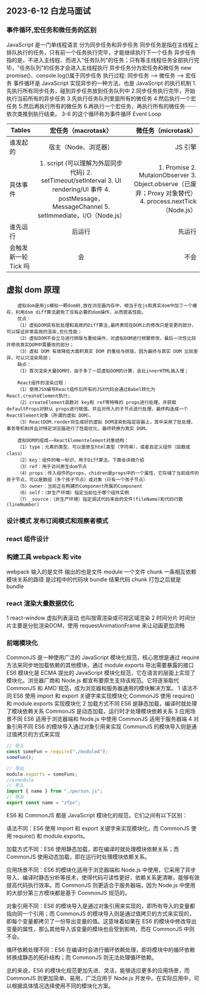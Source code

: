 ## 2023-6-12 白龙马面试

### 事件循环,宏任务和微任务的区别

JavaScript 是一门单线程语言 分为同步任务和异步任务
同步任务是指在主线程上排队执行的任务，只有前一个任务执行完毕，才能继续执行下一个任务
异步任务指的是，不进入主线程、而进入"任务队列"的任务；只有等主线程任务全部执行完毕，"任务队列"的任务才会进入主线程执行
异步任务分为宏任务和微任务
new promise()、console.log()属于同步任务
执行过程: 同步任务 —> 微任务 —> 宏任务 事件循环是 JavaScript 实现异步的一种方法，也是 JavaScript 的执行机制 1.先执行所有同步任务，碰到异步任务放到任务队列中 2.同步任务执行完毕，开始执行当前所有的异步任务 3.先执行任务队列里面所有的微任务 4.然后执行一个宏任务 5.然后再执行所有的微任务 6.再执行一个宏任务，再执行所有的微任务·······依次类推到执行结束。
3-6 的这个循环称为事件循环 Event Loop

| Tables               |                                                                 宏任务（macrotask）                                                                 |                                                                                      微任务（microtask） |
| -------------------- | :-------------------------------------------------------------------------------------------------------------------------------------------------: | -------------------------------------------------------------------------------------------------------: |
| 谁发起的             |                                                                宿主（Node、浏览器）                                                                 |                                                                                                  JS 引擎 |
| 具体事件             | 1. script (可以理解为外层同步代码) 2. setTimeout/setInterval 3. UI rendering/UI 事件 4. postMessage，MessageChannel 5. setImmediate，I/O（Node.js） | 1. Promise 2. MutaionObserver 3. Object.observe（已废弃；Proxy 对象替代） 4. process.nextTick（Node.js） |
| 谁先运行             |                                                                       后运行                                                                        |                                                                                                   先运行 |
| 会触发新一轮 Tick 吗 |                                                                         会                                                                          |                                                                                                     不会 |

## 虚拟 dom 原理

    	虚拟dom是用js模拟一颗dom树,放在浏览器内存中，相当于在js和真实dom中加了一个缓存，利用dom diff算法避免了没有必要的dom操作，从而提高性能。
    	优点：
    	（1）虚拟DOM具有批处理和高效的Diff算法,最终表现在DOM上的修改只是变更的部分，可以保证非常高效的渲染,优化性能；
    	（2）虚拟DOM不会立马进行排版与重绘操作，对虚拟DOM进行频繁修改，最后一次性比较并修改真实DOM中需要改的部分；
    	（3）虚拟 DOM 有效降低大面积真实 DOM 的重绘与排版，因为最终与真实 DOM 比较差异，可以只渲染局部；
    	缺点：
    	（1）首次渲染大量DOM时，由于多了一层虚拟DOM的计算，会比innerHTML插入慢；

    	React组件的渲染过程：
    	（1）使用JSX编写React组件后所有的JSX代码会通过Babel转化为 React.createElement执行;
    	（2）createElement函数对 key和 ref等特殊的 props进行处理，并获取 defaultProps对默认 props进行赋值，并且对传入的子节点进行处理，最终构造成一个 ReactElement对象（所谓的虚拟 DOM）。
    	（3）ReactDOM.render将生成好的虚拟 DOM渲染到指定容器上，其中采用了批处理、事务等机制并且对特定浏览器进行了性能优化，最终转换为真实 DOM。

    	虚拟DOM的组成——ReactElementelement对象结构：
    	（1）type：元素的类型，可以是原生html类型（字符串），或者自定义组件（函数或class）
    	（2）key：组件的唯一标识，用于Diff算法，下面会详细介绍
    	（3）ref：用于访问原生dom节点
    	（4）props：传入组件的props，chidren是props中的一个属性，它存储了当前组件的孩子节点，可以是数组（多个孩子节点）或对象（只有一个孩子节点）
    	（5）owner：当前正在构建的Component所属的Component
    	（6）self：（非生产环境）指定当前位于哪个组件实例
    	（7）_source：（非生产环境）指定调试代码来自的文件(fileName)和代码行数(lineNumber)

### 设计模式 发布订阅模式和观察者模式

### react 组件设计

### 构建工具 webpack 和 vite

webpack 输入的是文件 输出的也是文件
module 一个文件
chunk 一条相互依赖模块关系的路径 是过程中的代码块
bundle 结果代码 chunk 打包之后就是 bundle

### react 渲染大量数据优化

1 react-window 虚拟列表滚动 也叫按需渲染或可视区域渲染
2 时间分片 时间分片主要是分批渲染DOM，使用 requestAnimationFrame 来让动画更加流畅

### 前端模块化

CommonJS 是一种使用广泛的 JavaScript 模块化规范，核心思想是通过 require 方法来同步地加载依赖的其他模块，通过 module.exports 导出需要暴露的接口
ES6 模块化是 ECMA 提出的 JavaScript 模块化规范，它在语言的层面上实现了模块化。浏览器厂商和 Node.js 都宣布要原生支持该规范。它将逐渐取代 CommonJS 和 AMD`规范，成为浏览器和服务器通用的模块解决方案。
1 语法不同 ES6 使用 import 和 export 关键字来实现模块化 CommonJS 使用 require()和 module.exports 实现模块化
2 加载方式不同 ES6 是静态加载，编译时就处理了模块依赖关系 CommonJS 是动态加载，运行时才处理模块依赖关系
3 应用场景不同 ES6 适用于浏览器端和 Node.js 中使用 CommonJS 适用于服务器端
4 对象引用不同 ES6 的模块导入通过对象引用来实现 CommonJS 的模块导入则是通过值拷贝的方式来实现

```js
// 导入
const someFun = require("./moduleA");
someFun();

// 导出
module.exports = someFunc;
//esmodule
// 导入
import { name } from "./person.js";
// 导出
export const name = "zfpx";
```

ES6 和 CommonJS 都是 JavaScript 模块化的规范，它们之间有以下区别：

语法不同：ES6 使用 import 和 export 关键字来实现模块化，而 CommonJS 使用 require() 和 module.exports。

加载方式不同：ES6 使用静态加载，即在编译时就处理模块依赖关系；而 CommonJS 使用动态加载，即在运行时处理模块依赖关系。

应用场景不同：ES6 的模块化适用于浏览器端和 Node.js 中使用，它采用了异步导入、编译时静态分析等技术，使得代码可读性更好，依赖关系更清晰，能够有效提高代码执行效率。而 CommonJS 则更适合于服务器端，因为 Node.js 中使用的大部分第三方模块都是基于 CommonJS 规范的。

对象引用不同：ES6 的模块导入是通过对象引用来实现的，即所有导入的变量都指向同一个引用；而 CommonJS 的模块导入则是通过值拷贝的方式来实现的，即每个变量都拷贝了一份导出变量的值。这意味着如果在 ES6 的模块中修改导出变量的属性，那么其他导入该变量的模块也会受到影响，而在 CommonJS 中则不会。

循环依赖处理不同：ES6 在编译时会进行循环依赖处理，即将模块中的循环依赖转换成静态的拓扑结构；而 CommonJS 则无法处理循环依赖。

总的来说，ES6 的模块化规范更加先进、灵活，能够适应更多的应用场景，而 CommonJS 则更加简单、易用，广泛应用于 Node.js 开发中。在实际应用中，可以根据具体情况选择使用不同的模块化方案。
